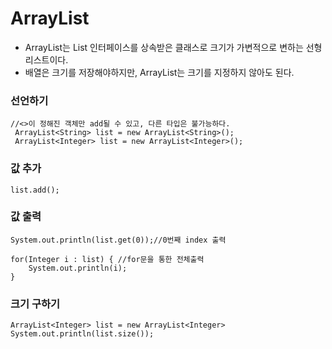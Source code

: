 # ArrayList

- ArrayList는 List 인터페이스를 상속받은 클래스로 크기가 가변적으로 변하는 선형리스트이다.
- 배열은 크기를 저장해야하지만, ArrayList는 크기를 지정하지 않아도 된다.


### 선언하기

```
//<>이 정해진 객체만 add될 수 있고, 다른 타입은 불가능하다.
 ArrayList<String> list = new ArrayList<String>(); 
 ArrayList<Integer> list = new ArrayList<Integer>();
```

### 값 추가

```
list.add();
```

### 값 출력

```
System.out.println(list.get(0));//0번째 index 출력
		
for(Integer i : list) { //for문을 통한 전체출력
    System.out.println(i);
}
```

### 크기 구하기

```
ArrayList<Integer> list = new ArrayList<Integer>
System.out.println(list.size());
```

